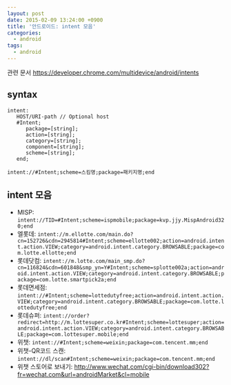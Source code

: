 ```yaml
---
layout: post
date: 2015-02-09 13:24:00 +0900
title: '안드로이드: intent 모음'
categories:
  - android
tags:
  - android
---
```


관련 문서
https://developer.chrome.com/multidevice/android/intents

## syntax

```
intent:
   HOST/URI-path // Optional host
   #Intent;
      package=[string];
      action=[string];
      category=[string];
      component=[string];
      scheme=[string];
   end;
```

```
intent://#Intent;scheme=스킴명;package=패키지명;end
```

## intent 모음

- MISP: `intent://TID=#Intent;scheme=ispmobile;package=kvp.jjy.MispAndroid320;end`
- 엘롯데: `intent://m.ellotte.com/main.do?cn=152726&cdn=2945814#Intent;scheme=ellotte002;action=android.intent.action.VIEW;category=android.intent.category.BROWSABLE;package=com.lotte.ellotte;end`
- 롯데닷컴: `intent://m.lotte.com/main_smp.do?cn=116824&cdn=601848&smp_yn=Y#Intent;scheme=splotte002a;action=android.intent.action.VIEW;category=android.intent.category.BROWSABLE;package=com.lotte.smartpick2a;end`
- 롯데면세점: `intent://#Intent;scheme=lottedutyfree;action=android.intent.action.VIEW;category=android.intent.category.BROWSABLE;package=com.lotte.lottedutyfree;end`
- 롯데슈퍼: `intent://order?redirect=http://m.lottesuper.co.kr#Intent;scheme=lottesuper;action=android.intent.action.VIEW;category=android.intent.category.BROWSABLE;package=com.lottesuper.mobile;end`
- 위챗: `intent://#Intent;scheme=weixin;package=com.tencent.mm;end`
- 위챗-QR코드 스캔: `intent://dl/scan#Intent;scheme=weixin;package=com.tencent.mm;end`
- 위챗 스토어로 보내기: http://www.wechat.com/cgi-bin/download302?fr=wechat.com&url=androidMarket&cl=mobile

